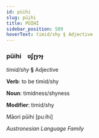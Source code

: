 ```yaml
---
id: püihi
slug: püihi
title: PÜİHİ
sidebar_position: 589
hoverText: timid/shy § Adjective
---
```


### püihi&emsp;<span kind="abugida">ʋʄɽɟɂɟ</span>

*timid/shy* **§** Adjective

**Verb**: to be timid/shy

**Noun**: timidness/shyness

**Modifier**: timid/shy

Māori pūihi [puːihi]

*Austronesian Language Family*